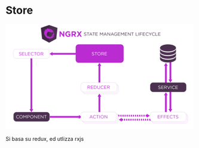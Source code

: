 # Store

![](../../.gitbook/assets/state-management-lifecycle.png)

Si basa su redux, ed utlizza rxjs

